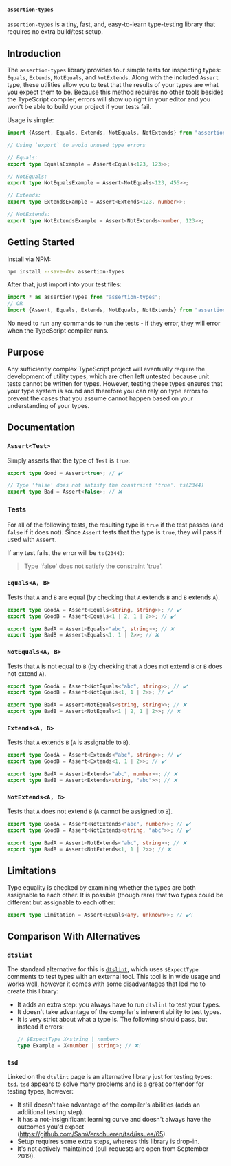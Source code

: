 #### `assertion-types`

`assertion-types` is a tiny, fast, and, easy-to-learn type-testing library that
requires no extra build/test setup.

## Introduction

The `assertion-types` library provides four simple tests for inspecting types:
`Equals`, `Extends`, `NotEquals`, and `NotExtends`. Along with the included
`Assert` type, these utilities allow you to test that the results of your types
are what you expect them to be. Because this method requires no other tools
besides the TypeScript compiler, errors will show up right in your editor and
you won't be able to build your project if your tests fail.

Usage is simple:

```ts
import {Assert, Equals, Extends, NotEquals, NotExtends} from "assertion-types";

// Using `export` to avoid unused type errors

// Equals:
export type EqualsExample = Assert<Equals<123, 123>>;

// NotEquals:
export type NotEqualsExample = Assert<NotEquals<123, 456>>;

// Extends:
export type ExtendsExample = Assert<Extends<123, number>>;

// NotExtends:
export type NotExtendsExample = Assert<NotExtends<number, 123>>;
```

## Getting Started

Install via NPM:

```sh
npm install --save-dev assertion-types
```

After that, just import into your test files:

```ts
import * as assertionTypes from "assertion-types";
// OR
import {Assert, Equals, Extends, NotEquals, NotExtends} from "assertion-types";
```

No need to run any commands to run the tests - if they error, they will error
when the TypeScript compiler runs.

## Purpose

Any sufficiently complex TypeScript project will eventually require the
development of utility types, which are often left untested because unit tests
cannot be written for types. However, testing these types ensures that your type
system is sound and therefore you can rely on type errors to prevent the cases
that you assume cannot happen based on your understanding of your types.

## Documentation

### `Assert<Test>`

Simply asserts that the type of `Test` is `true`:

```ts
export type Good = Assert<true>; // ✔️

// Type 'false' does not satisfy the constraint 'true'. ts(2344)
export type Bad = Assert<false>; // ❌
```

### Tests

For all of the following tests, the resulting type is `true` if the test passes
(and `false` if it does not). Since `Assert` tests that the type is `true`, they
will pass if used with `Assert`.

If any test fails, the error will be `ts(2344)`:

> Type 'false' does not satisfy the constraint 'true'.

### `Equals<A, B>`

Tests that `A` and `B` are equal (by checking that `A` extends `B` and `B`
extends `A`).

```ts
export type GoodA = Assert<Equals<string, string>>; // ✔️
export type GoodB = Assert<Equals<1 | 2, 1 | 2>>; // ✔️

export type BadA = Assert<Equals<"abc", string>>; // ❌
export type BadB = Assert<Equals<1, 1 | 2>>; // ❌
```

### `NotEquals<A, B>`

Tests that `A` is not equal to `B` (by checking that `A` does not extend `B` or
`B` does not extend `A`).

```ts
export type GoodA = Assert<NotEquals<"abc", string>>; // ✔️
export type GoodB = Assert<NotEquals<1, 1 | 2>>; // ✔️

export type BadA = Assert<NotEquals<string, string>>; // ❌
export type BadB = Assert<NotEquals<1 | 2, 1 | 2>>; // ❌
```

### `Extends<A, B>`

Tests that `A` extends `B` (`A` is assignable to `B`).

```ts
export type GoodA = Assert<Extends<"abc", string>>; // ✔️
export type GoodB = Assert<Extends<1, 1 | 2>>; // ✔️

export type BadA = Assert<Extends<"abc", number>>; // ❌
export type BadB = Assert<Extends<string, "abc">>; // ❌
```

### `NotExtends<A, B>`

Tests that `A` does not extend `B` (`A` cannot be assigned to `B`).

```ts
export type GoodA = Assert<NotExtends<"abc", number>>; // ✔️
export type GoodB = Assert<NotExtends<string, "abc">>; // ✔️

export type BadA = Assert<NotExtends<"abc", string>>; // ❌
export type BadB = Assert<NotExtends<1, 1 | 2>>; // ❌
```

## Limitations

Type equality is checked by examining whether the types are both assignable to
each other. It is possible (though rare) that two types could be different but
assignable to each other:

```ts
export type Limitation = Assert<Equals<any, unknown>>; // ✔️!
```

## Comparison With Alternatives

### `dtslint`

The standard alternative for this is
[`dtslint`](https://github.com/microsoft/dtslint), which uses `$ExpectType`
comments to test types with an external tool. This tool is in wide usage and
works well, however it comes with some disadvantages that led me to create this
library:

- It adds an extra step: you always have to run `dtslint` to test your types.
- It doesn't take advantage of the compiler's inherent ability to test types.
- It is very strict about what a type is. The following should pass, but instead
  it errors:
  ```ts
  // $ExpectType X<string | number>
  type Example = X<number | string>; // ❌!
  ```

### `tsd`

Linked on the `dtslint` page is an alternative library just for testing types:
[`tsd`](https://github.com/SamVerschueren/tsd). `tsd` appears to solve many
problems and is a great contendor for testing types, however:

- It still doesn't take advantage of the compiler's abilities (adds an
  additional testing step).
- It has a not-insignificant learning curve and doesn't always have the outcomes
  you'd expect (https://github.com/SamVerschueren/tsd/issues/65).
- Setup requires some extra steps, whereas this library is drop-in.
- It's not actively maintained (pull requests are open from September 2019).
